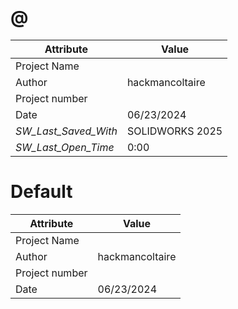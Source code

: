 # @
| Attribute | Value |
| ---  | ---     |
| Project Name |  |
| Author | hackmancoltaire |
| Project number |  |
| Date | 06/23/2024 |
| _SW_Last_Saved_With_ | SOLIDWORKS 2025 |
| _SW_Last_Open_Time_ | 0:00 |
# Default
| Attribute | Value |
| ---  | ---     |
| Project Name |  |
| Author | hackmancoltaire |
| Project number |  |
| Date | 06/23/2024 |
